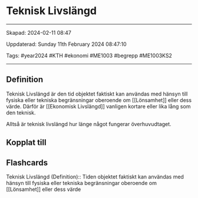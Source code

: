 # Teknisk Livslängd

---

Skapad: 2024-02-11 08:47

Uppdaterad: Sunday 11th February 2024 08:47:10

Tags: #year2024 #KTH #ekonomi #ME1003 #begrepp #ME1003KS2

---

## Definition

Teknisk Livslängd är den tid objektet faktiskt kan användas med hänsyn till fysiska eller tekniska begränsningar oberoende om [[Lönsamhet]] eller dess värde. Därför är [[Ekonomisk Livslängd]] vanligen kortare eller lika lång som den teknisk.

Alltså är teknisk livslängd hur länge något fungerar överhuvudtaget.

## Kopplat till

## Flashcards

Teknisk Livslängd (Definition):: Tiden objektet faktiskt kan användas med hänsyn till fysiska eller tekniska begränsningar oberoende om [[Lönsamhet]] eller dess värde
<!--SR:!2024-02-18,4,272!2024-02-17,4,270-->
